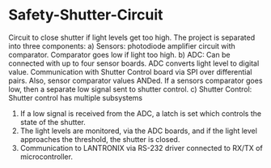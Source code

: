 # Safety-Shutter-Circuit
Circuit to close shutter if light levels get too high.
The project is separated into three components:
a) Sensors: photodiode amplifier circuit with comparator. Comparator goes low if light too high.
b) ADC: Can be connected with up to four sensor boards. ADC converts light level to digital value. Communication with Shutter Control board via SPI over differential pairs. Also, sensor comparator values ANDed. If a sensors comparator goes low, then a separate low signal sent to shutter control.
c) Shutter Control: Shutter control has multiple subsystems
  1) If a low signal is received from the ADC, a latch is set which controls the state of the shutter.
  2) The light levels are monitored, via the ADC boards, and if the light level approaches the threshold, the shutter is closed.
  3) Communication to LANTRONIX via RS-232 driver connected to RX/TX of microcontroller.

